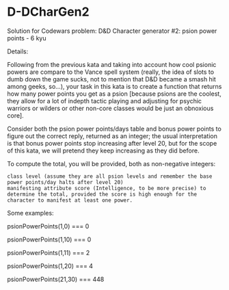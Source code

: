 # D-DCharGen2

Solution for Codewars problem: D&amp;D Character generator #2: psion power points - 6 kyu

Details:

Following from the previous kata and taking into account how cool psionic powers are compare to the Vance spell system (really, the idea of slots to dumb down the game sucks, not to mention that D&D became a smash hit among geeks, so...), your task in this kata is to create a function that returns how many power points you get as a psion [because psions are the coolest, they allow for a lot of indepth tactic playing and adjusting for psychic warriors or wilders or other non-core classes would be just an obnoxious core].

Consider both the psion power points/days table and bonus power points to figure out the correct reply, returned as an integer; the usual interpretation is that bonus power points stop increasing after level 20, but for the scope of this kata, we will pretend they keep increasing as they did before.

To compute the total, you will be provided, both as non-negative integers:

    class level (assume they are all psion levels and remember the base power points/day halts after level 20)
    manifesting attribute score (Intelligence, to be more precise) to determine the total, provided the score is high enough for the character to manifest at least one power.

Some examples:

psionPowerPoints(1,0) === 0

psionPowerPoints(1,10) === 0

psionPowerPoints(1,11) === 2

psionPowerPoints(1,20) === 4

psionPowerPoints(21,30) === 448
